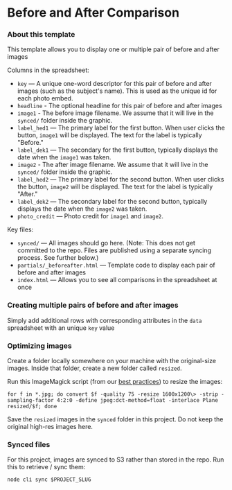 Before and After Comparison
========================

### About this template

This template allows you to display one or multiple pair of before and after images

Columns in the spreadsheet:

* `key` — A unique one-word descriptor for this pair of before and after images (such as the subject's name). This is used as the unique id for each photo embed.
* `headline` - The optional headline for this pair of before and after images
* `image1` - The before image filename. We assume that it will live in the `synced/` folder inside the graphic.
* `label_hed1` — The primary label for the first button. When user clicks the button, `image1` will be displayed. The text for the label is typically "Before."
* `label_dek1` — The secondary for the first button, typically displays the date when the `image1` was taken.
* `image2` - The after image filename. We assume that it will live in the `synced/` folder inside the graphic.
* `label_hed2` — The primary label for the second button. When user clicks the button, `image2` will be displayed. The text for the label is typically "After."
* `label_dek2` — The secondary label for the second button, typically displays the date when the `image2` was taken.
* `photo_credit` — Photo credit for `image1` and `image2`.

Key files:

* `synced/` — All images should go here. (Note: This does not get committed to the repo. Files are published using a separate syncing process. See further below.)
* `partials/_beforeafter.html` — Template code to display each pair of before and after images
* `index.html` — Allows you to see all comparisons in the spreadsheet at once

### Creating multiple pairs of before and after images

Simply add additional rows with corresponding attributes in the `data` spreadsheet with an unique `key` value 

### Optimizing images

Create a folder locally somewhere on your machine with the original-size images. Inside that folder, create a new folder called `resized`.

Run this ImageMagick script (from our [best practices](https://github.com/nprapps/bestpractices/blob/master/assets.md)) to resize the images:

```
for f in *.jpg; do convert $f -quality 75 -resize 1600x1200\> -strip -sampling-factor 4:2:0 -define jpeg:dct-method=float -interlace Plane resized/$f; done
```

Save the `resized` images in the `synced` folder in this project. Do not keep the original high-res images here.

### Synced files

For this project, images are synced to S3 rather than stored in the repo. Run this to retrieve / sync them:

```
node cli sync $PROJECT_SLUG
```